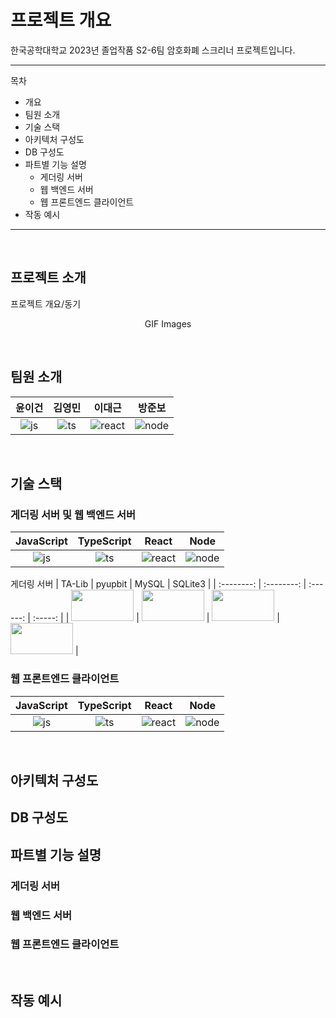 # 프로젝트 개요

한국공학대학교 2023년 졸업작품 S2-6팀 암호화폐 스크리너 프로젝트입니다.

---

목차

- 개요
- 팀원 소개
- 기술 스택
- 아키텍처 구성도
- DB 구성도
- 파트별 기능 설명
  - 게더링 서버
  - 웹 백엔드 서버
  - 웹 프론트엔드 클라이언트
- 작동 예시

---

<br/>

## 프로젝트 소개

<p align="justify">
프로젝트 개요/동기
</p>

<p align="center">
GIF Images
</p>

<br/>

## 팀원 소개

| 윤이건 | 김영민 |  이대근  | 방준보  |
| :----: | :----: | :------: | :-----: |
| ![js]  | ![ts]  | ![react] | ![node] |

<br/>

## 기술 스택


### 게더링 서버 및 웹 백엔드 서버

| JavaScript | TypeScript |  React   |  Node   |
| :--------: | :--------: | :------: | :-----: |
|   ![js]    |   ![ts]    | ![react] | ![node] |

게더링 서버
| TA-Lib | pyupbit |  MySQL   |  SQLite3   |
| :--------: | :--------: | :------: | :-----: |
|    <img src="https://github.com/kym9804/mini/assets/81072181/1d085efd-b235-456d-a6d9-29e1b07c4ccc" width="100" height="50"/> |   <img src="https://github.com/kym9804/mini/assets/81072181/da6dcef1-1f50-4d6b-819c-e1902cf056ee" width="100" height="50"/>    | <img src="https://github.com/kym9804/mini/assets/81072181/7630e677-8a52-4c50-bb99-a7e234e699aa" width="100" height="50"/> | <img src="https://github.com/kym9804/mini/assets/81072181/e9904dec-c6f1-475f-8a1c-2d6e7f9191a3" width="100" height="50"/> |


### 웹 프론트엔드 클라이언트

| JavaScript | TypeScript |  React   |  Node   |
| :--------: | :--------: | :------: | :-----: |
|   ![js]    |   ![ts]    | ![react] | ![node] |

<br/>

## 아키텍처 구성도

## DB 구성도

## 파트별 기능 설명

### 게더링 서버

### 웹 백엔드 서버

### 웹 프론트엔드 클라이언트

<br>

## 작동 예시

<p align="justify">

</p>

<br>

<!-- Stack Icon Refernces -->
[TA]: https://github.com/kym9804/mini/assets/81072181/1d085efd-b235-456d-a6d9-29e1b07c4ccc
[js]: /images/stack/javascript.svg
[ts]: /images/stack/typescript.svg
[react]: /images/stack/react.svg
[node]: /images/stack/node.svg
